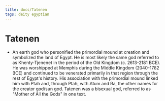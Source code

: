 ```yaml
---
title: docs/Tatenen
tags: deity egyptian
---
```


# Tatenen
- An earth god who personified the primordial mound at creation and symbolized the land of Egypt. He is most likely the same god referred to as Khenty-Tjenenet in the period of the Old Kingdom (c. 2613-2181 BCE). He was worshipped at Memphis during the Middle Kingdom (2040-1782 BCE) and continued to be venerated primarily in that region through the rest of Egypt's history. His association with the primordial mound linked him with Ptah and, through Ptah, with Atum and Ra, the other names for the creator god/sun god. Tatenen was a bisexual god, referred to as "Mother of All the Gods" in one text.